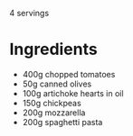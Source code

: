 4 servings

# Ingredients
* 400g chopped tomatoes
* 50g canned olives
* 100g artichoke hearts in oil
* 150g chickpeas
* 200g mozzarella
* 200g spaghetti pasta
